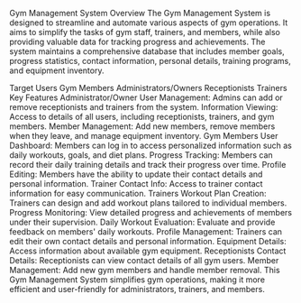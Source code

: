 Gym Management System Overview
The Gym Management System is designed to streamline and automate various aspects of gym operations. It aims to simplify the tasks of gym staff, trainers, and members, while also providing valuable data for tracking progress and achievements. The system maintains a comprehensive database that includes member goals, progress statistics, contact information, personal details, training programs, and equipment inventory.

Target Users
Gym Members
Administrators/Owners
Receptionists
Trainers
Key Features
Administrator/Owner
User Management: Admins can add or remove receptionists and trainers from the system.
Information Viewing: Access to details of all users, including receptionists, trainers, and gym members.
Member Management: Add new members, remove members when they leave, and manage equipment inventory.
Gym Members
User Dashboard: Members can log in to access personalized information such as daily workouts, goals, and diet plans.
Progress Tracking: Members can record their daily training details and track their progress over time.
Profile Editing: Members have the ability to update their contact details and personal information.
Trainer Contact Info: Access to trainer contact information for easy communication.
Trainers
Workout Plan Creation: Trainers can design and add workout plans tailored to individual members.
Progress Monitoring: View detailed progress and achievements of members under their supervision.
Daily Workout Evaluation: Evaluate and provide feedback on members' daily workouts.
Profile Management: Trainers can edit their own contact details and personal information.
Equipment Details: Access information about available gym equipment.
Receptionists
Contact Details: Receptionists can view contact details of all gym users.
Member Management: Add new gym members and handle member removal.
This Gym Management System simplifies gym operations, making it more efficient and user-friendly for administrators, trainers, and members.





